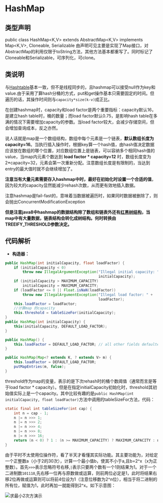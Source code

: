 # HashMap
## **类型声明**
public class HashMap<K,V> extends AbstractMap<K,V>
    implements Map<K,V>, Cloneable, Serializable
由声明可见主要是实现了Map接口，对AbstractMap的利用仅限于toString方法，其他方法基本都重写了。同时标记了Cloneable和Serializable，可序列化，可clone。
## 类说明
与[Hashtable](Hashtable.md)基本一致，但不是线程同步的，且hashmap可以接受null作为key和value.由于采用了算hash分桶的方式，put和get操作基本只需要固定的时间。但遍历的话，其操作时间则与`capacity*size(k-v)`成正比。

在创建hashmap时，capacity和load factor是两个重要指标：capacity默认16，是建立hash table时，桶的数量；而load factor默认0.75，是影响hash table在多满的情况下需要增加capacity的参数。当load factor较大，会减少存储空间，但会增加查询成本，反之亦然。

说人话就是map是一个数组结构，数组中每个元素是一个链表，**默认数组长度为capacity=16**。当执行插入操作时，根据key算一个hash值，由hash值决定数据应该放在数组的哪个位置，对应数组位置上是链表，可以容纳多个相同hash值的value，当map内元素个数达到 **load factor * capacity=12** 时，数组长度变为2*capacity=32，元素会第一次重新分配。注意数组长度是有限制的，当达到entry的最大值时就不会继续增加了。

**注意当有大量元素需要存入hashmap中时，最好在初始化时设置一个合适的值**，因为较大的capacity显然能减少rehash次数，从而更有效地插入数据。

注意hashmap是fail-fast的，意味着当数据被遍历时，如果同时数据被删除了，则会抛出ConcurrentModificationException

**但是注意java8中hashmap的数据结构除了数组和链表外还有[红黑树结构](../../../../algorithm/red_black_tree.md)，当map中有大量数据，链表结构会转化成树结构。何时转换由TREEIFY_THRESHOLD参数决定。**

## 代码解析

* **构造器：**
```JAVA
public HashMap(int initialCapacity, float loadFactor) {
    if (initialCapacity < 0)
        throw new IllegalArgumentException("Illegal initial capacity: " +
                                           initialCapacity);
    if (initialCapacity > MAXIMUM_CAPACITY)
        initialCapacity = MAXIMUM_CAPACITY;
    if (loadFactor <= 0 || Float.isNaN(loadFactor))
        throw new IllegalArgumentException("Illegal load factor: " +
                                           loadFactor);
    this.loadFactor = loadFactor;
    //计算map 的capacity
    this.threshold = tableSizeFor(initialCapacity);
}
public HashMap(int initialCapacity) {
    this(initialCapacity, DEFAULT_LOAD_FACTOR);
}

public HashMap() {
    this.loadFactor = DEFAULT_LOAD_FACTOR; // all other fields defaulted
}

public HashMap(Map<? extends K, ? extends V> m) {
    this.loadFactor = DEFAULT_LOAD_FACTOR;
    putMapEntries(m, false);
}   
```
threshold作为map的变量，表示的是下次rehash时的桶个数阈值（通常而言是等于load factor * capacity）。但是在指定initialCapacity初始化时，threshold其初始值实际上是一个capacity。其中比较有趣的是`public HashMap(int initialCapacity, float loadFactor)`方法中调用的tableSizeFor方法，代码：
```JAVA
static final int tableSizeFor(int cap) {
    int n = cap - 1;
    n |= n >>> 1;
    n |= n >>> 2;
    n |= n >>> 4;
    n |= n >>> 8;
    n |= n >>> 16;
    return (n < 0) ? 1 : (n >= MAXIMUM_CAPACITY) ? MAXIMUM_CAPACITY : n + 1;
}
```
由于平时不太使用位操作符，看了半天才看懂其实际功能。其主要功能为，对给定一个正整数a（小于2的30次），计算一个最小值b，使其不小于a,且b=2^x（x为正整数）。首先`>>>`表示忽略符号右移,`|`表示只要两个数有一个1则结果为1。对于一个二进制数`101110`,先右移一位再与原数做或运算，则前两位必定是1，此时将结果右移2位再做或运算则可以将前4位设为1（注意位移数为2^n位），相当于将二进制的所有位，赋值为1，此时再加一就能得到2^x。如下示意图：

![求最小2次方演示](../pic/get_min_2_n.jpg "求最小2次方演示")
